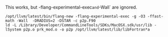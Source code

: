 This works, but -flang-experimental-exec` and `-Wall` are ignored.

```
/opt/llvm/latest/bin/flang-new -flang-experimental-exec -g -O3 -ffast-math -Wall  -DRADIUS=2 -DSTAR -c p2p.F90
ld -L /Library/Developer/CommandLineTools/SDKs/MacOSX.sdk/usr/lib -lSystem p2p.o prk_mod.o -o p2p /opt/llvm/latest/lib/libFortran*a
```
